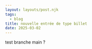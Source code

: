 ```yaml
---
layout: layouts/post.njk
tags:
  - blog
title: nouvelle entrée de type billet
date: 2025-03-02
---
```

test branche main ?
